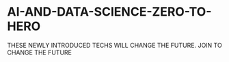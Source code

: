 # AI-AND-DATA-SCIENCE-ZERO-TO-HERO
THESE NEWLY INTRODUCED TECHS WILL CHANGE THE FUTURE. JOIN TO CHANGE THE FUTURE 
